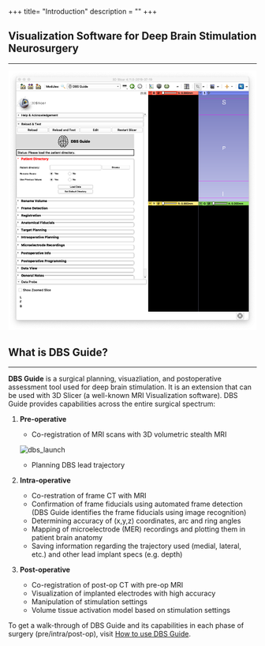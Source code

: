 +++
title= "Introduction"
description = ""
+++

## Visualization Software for Deep Brain Stimulation Neurosurgery
---

![dbs_launch](img/DBSLaunch.png)

## What is DBS Guide?
---

**DBS Guide** is a surgical planning, visuazliation, and postoperative assessment tool used for deep brain stimulation. It is an extension that can be used with 3D Slicer (a well-known MRI Visualization software). DBS Guide provides capabilities across the entire surgical spectrum:

1. **Pre-operative**
   - Co-registration of MRI scans with 3D volumetric stealth MRI
   
   ![dbs_launch](img/Preop/coregConfirmSlide.gif)

   - Planning DBS lead trajectory

2. **Intra-operative**
   - Co-restration of frame CT with MRI 
   - Confirmation of frame fiducials using automated frame detection (DBS Guide identifies the frame fiducials using image recognition)
   - Determining accuracy of (x,y,z) coordinates, arc and ring angles
   - Mapping of microelectrode (MER) recordings and plotting them in patient brain anatomy
   - Saving information regarding the trajectory used (medial, lateral, etc.) and other lead implant specs (e.g. depth)
3. **Post-operative**
   - Co-registration of post-op CT with pre-op MRI 
   - Visualization of implanted electrodes with high accuracy
   - Manipulation of stimulation settings 
   - Volume tissue activation model based on stimulation settings

To get a walk-through of DBS Guide and its capabilities in each phase of surgery (pre/intra/post-op), visit <a href="https://dbsguidedocs.readthedocs.io/en/latest/usage.html#usage" target="_blank">How to use DBS Guide</a>.
